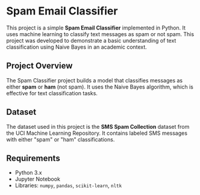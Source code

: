 # Spam Email Classifier

This project is a simple **Spam Email Classifier** implemented in Python. It uses machine learning to classify text messages as spam or not spam. This project was developed to demonstrate a basic understanding of text classification using Naive Bayes in an academic context.

## Project Overview

The Spam Classifier project builds a model that classifies messages as either **spam** or **ham** (not spam). It uses the Naive Bayes algorithm, which is effective for text classification tasks.

## Dataset

The dataset used in this project is the **SMS Spam Collection** dataset from the UCI Machine Learning Repository. It contains labeled SMS messages with either "spam" or "ham" classifications.

## Requirements

- Python 3.x
- Jupyter Notebook
- Libraries: `numpy`, `pandas`, `scikit-learn`, `nltk`


